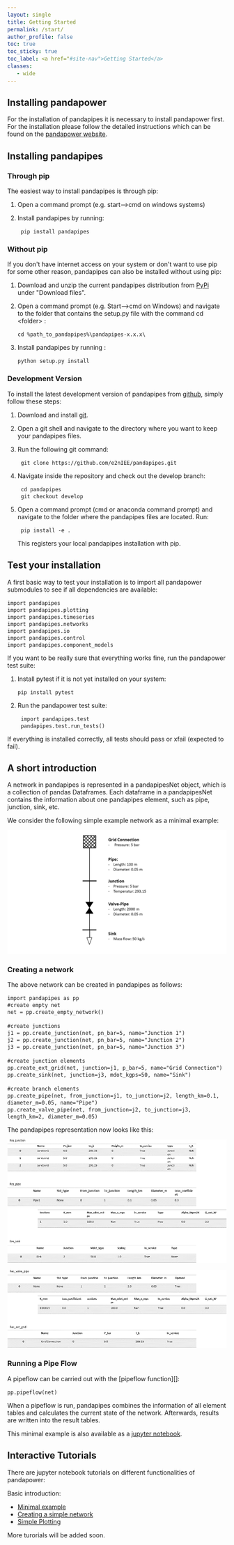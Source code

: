 ```yaml
---
layout: single
title: Getting Started
permalink: /start/
author_profile: false
toc: true
toc_sticky: true
toc_label: <a href="#site-nav">Getting Started</a>
classes:
   - wide
---
```



## Installing pandapower

For the installation of pandapipes it is necessary to install pandapower first. For the installation please follow the detailed instructions which can be found on the [pandapower website](http://www.pandapower.org/start/). 



<h2 id="install">Installing pandapipes</h2>
        
<h3 id="pip">Through pip</h3>

The easiest way to install pandapipes is through pip:

1. Open a command prompt (e.g. start-->cmd on windows systems)

2. Install pandapipes by running:

        pip install pandapipes

<h3 id="nopip">Without pip</h3>

If you don't have internet access on your system or don't want to use pip for some other reason, pandapipes can also be installed without using pip:

1.  Download and unzip the current pandapipes distribution from [PyPi](https://pypi.org/project/pandapower/) under "Download files".
2.  Open a command prompt (e.g. Start\--\>cmd on Windows) and navigate to the folder that contains the setup.py file with the command cd
    \<folder\> :

        cd %path_to_pandapipes%\pandapipes-x.x.x\

3.  Install pandapipes by running :

        python setup.py install

<h3 id="develop">Development Version</h3>

To install the latest development version of pandapipes from [github](https://github.com/e2nIEE/pandapipes), simply follow these steps:

1. Download and install [git](https://git-scm.com). 

2. Open a git shell and navigate to the directory where you want to keep your pandapipes files.

3. Run the following git command:

        git clone https://github.com/e2nIEE/pandapipes.git

4. Navigate inside the repository and check out the develop branch:

        cd pandapipes
        git checkout develop
       
5. Open a command prompt (cmd or anaconda command prompt) and navigate to the folder where the pandapipes files are located. Run:

        pip install -e .
        
   This registers your local pandapipes installation with pip.
        
## Test your installation <a name="test"></a>

A first basic way to test your installation is to import all pandapower submodules to see if all dependencies are available:

    import pandapipes
    import pandapipes.plotting
    import pandapipes.timeseries
    import pandapipes.networks
    import pandapipes.io
    import pandapipes.control
    import pandapipes.component_models
    
   
If you want to be really sure that everything works fine, run the pandapower test suite:

1.  Install pytest if it is not yet installed on your system:

        pip install pytest

2. Run the pandapower test suite:

        import pandapipes.test
        pandapipes.test.run_tests()

If everything is installed correctly, all tests should pass or xfail (expected to fail).


## A short introduction <a name="intro"></a>

A network in pandapipes is represented in a pandapipesNet object, which
is a collection of pandas Dataframes. Each dataframe in a pandapipesNet
contains the information about one pandapipes element, such as pipe,
junction, sink, etc.

We consider the following simple example network as a minimal
example:

![](/images/getting_started/simple_network.png)


### Creating a network

The above network can be created in pandapipes as follows:

    import pandapipes as pp
    #create empty net
    net = pp.create_empty_network() 

    #create junctions
    j1 = pp.create_junction(net, pn_bar=5, name="Junction 1")
    j2 = pp.create_junction(net, pn_bar=5, name="Junction 2")
    j3 = pp.create_junction(net, pn_bar=5, name="Junction 3")

    #create junction elements
    pp.create_ext_grid(net, junction=j1, p_bar=5, name="Grid Connection")
    pp.create_sink(net, junction=j3, mdot_kgps=50, name="Sink")

    #create branch elements
    pp.create_pipe(net, from_junction=j1, to_junction=j2, length_km=0.1, diameter_m=0.05, name="Pipe")
    pp.create_valve_pipe(net, from_junction=j2, to_junction=j3, length_km=2, diameter_m=0.05)   



The pandapipes representation now looks like this:

![image](/images/getting_started/pandapipes_results1.PNG)






![image](/images/getting_started/pandapipes_results2.PNG)


### Running a Pipe Flow

A pipeflow can be carried out with the [pipeflow function][]: 

    pp.pipeflow(net)

When a pipeflow is run, pandapipes combines the information of all
element tables and calculates the current state of the network. Afterwards, results are written into the
result tables.


This minimal example is also available as a [jupyter notebook].

  [jupyter notebook]: https://github.com/e2nIEE/pandapipes/blob/master/tutorials/minimal_example.ipynb


  
## Interactive Tutorials <a name="tutorials"></a>

There are jupyter notebook tutorials on different functionalities of pandapower:

Basic introduction:

   -   [Minimal example](https://github.com/e2nIEE/pandapipes/blob/master/tutorials/minimal_example.ipynb)
   -   [Creating a simple network](https://github.com/e2nIEE/pandapipes/blob/master/tutorials/creating_a_simple_network.ipynb)
   -   [Simple Plotting](https://github.com/e2nIEE/pandapipes/blob/master/tutorials/simple_plot.ipynb)
  
 
 More turorials will be added soon.




